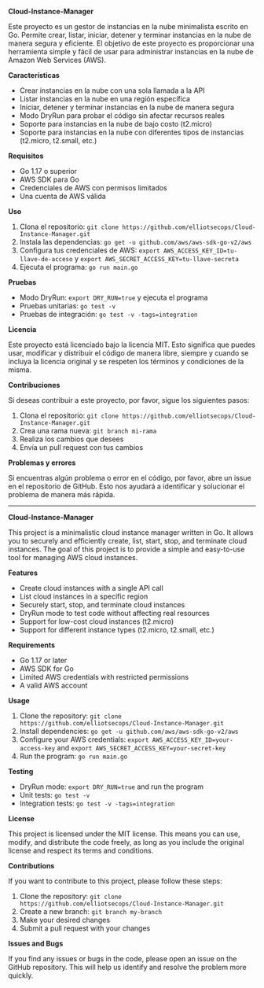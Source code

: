 **Cloud-Instance-Manager**

Este proyecto es un gestor de instancias en la nube minimalista escrito en Go. Permite crear, listar, iniciar, detener y terminar instancias en la nube de manera segura y eficiente. El objetivo de este proyecto es proporcionar una herramienta simple y fácil de usar para administrar instancias en la nube de Amazon Web Services (AWS).

**Características**

* Crear instancias en la nube con una sola llamada a la API
* Listar instancias en la nube en una región específica
* Iniciar, detener y terminar instancias en la nube de manera segura
* Modo DryRun para probar el código sin afectar recursos reales
* Soporte para instancias en la nube de bajo costo (t2.micro)
* Soporte para instancias en la nube con diferentes tipos de instancias (t2.micro, t2.small, etc.)

**Requisitos**

* Go 1.17 o superior
* AWS SDK para Go
* Credenciales de AWS con permisos limitados
* Una cuenta de AWS válida

**Uso**

1. Clona el repositorio: `git clone https://github.com/elliotsecops/Cloud-Instance-Manager.git`
2. Instala las dependencias: `go get -u github.com/aws/aws-sdk-go-v2/aws`
3. Configura tus credenciales de AWS: `export AWS_ACCESS_KEY_ID=tu-llave-de-acceso` y `export AWS_SECRET_ACCESS_KEY=tu-llave-secreta`
4. Ejecuta el programa: `go run main.go`

**Pruebas**

* Modo DryRun: `export DRY_RUN=true` y ejecuta el programa
* Pruebas unitarias: `go test -v`
* Pruebas de integración: `go test -v -tags=integration`

**Licencia**

Este proyecto está licenciado bajo la licencia MIT. Esto significa que puedes usar, modificar y distribuir el código de manera libre, siempre y cuando se incluya la licencia original y se respeten los términos y condiciones de la misma.

**Contribuciones**

Si deseas contribuir a este proyecto, por favor, sigue los siguientes pasos:

1. Clona el repositorio: `git clone https://github.com/elliotsecops/Cloud-Instance-Manager.git`
2. Crea una rama nueva: `git branch mi-rama`
3. Realiza los cambios que desees
4. Envía un pull request con tus cambios

**Problemas y errores**

Si encuentras algún problema o error en el código, por favor, abre un issue en el repositorio de GitHub. Esto nos ayudará a identificar y solucionar el problema de manera más rápida.

---

**Cloud-Instance-Manager**

This project is a minimalistic cloud instance manager written in Go. It allows you to securely and efficiently create, list, start, stop, and terminate cloud instances. The goal of this project is to provide a simple and easy-to-use tool for managing AWS cloud instances.

**Features**

* Create cloud instances with a single API call
* List cloud instances in a specific region
* Securely start, stop, and terminate cloud instances
* DryRun mode to test code without affecting real resources
* Support for low-cost cloud instances (t2.micro)
* Support for different instance types (t2.micro, t2.small, etc.)

**Requirements**

* Go 1.17 or later
* AWS SDK for Go
* Limited AWS credentials with restricted permissions
* A valid AWS account

**Usage**

1. Clone the repository: `git clone https://github.com/elliotsecops/Cloud-Instance-Manager.git`
2. Install dependencies: `go get -u github.com/aws/aws-sdk-go-v2/aws`
3. Configure your AWS credentials: `export AWS_ACCESS_KEY_ID=your-access-key` and `export AWS_SECRET_ACCESS_KEY=your-secret-key`
4. Run the program: `go run main.go`

**Testing**

* DryRun mode: `export DRY_RUN=true` and run the program
* Unit tests: `go test -v`
* Integration tests: `go test -v -tags=integration`

**License**

This project is licensed under the MIT license. This means you can use, modify, and distribute the code freely, as long as you include the original license and respect its terms and conditions.

**Contributions**

If you want to contribute to this project, please follow these steps:

1. Clone the repository: `git clone https://github.com/elliotsecops/Cloud-Instance-Manager.git`
2. Create a new branch: `git branch my-branch`
3. Make your desired changes
4. Submit a pull request with your changes

**Issues and Bugs**

If you find any issues or bugs in the code, please open an issue on the GitHub repository. This will help us identify and resolve the problem more quickly.
